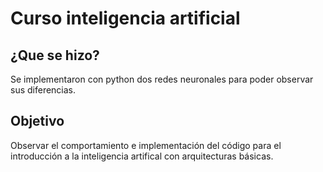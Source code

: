 # Curso inteligencia artificial

## ¿Que se hizo?
Se implementaron con python dos redes neuronales para poder observar sus diferencias.

## Objetivo
Observar el comportamiento e implementación del código para el introducción a la inteligencia artifical con arquitecturas básicas.
